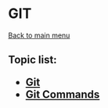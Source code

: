 <H1>GIT</h1>

[Back to main menu](..%2F..%2FREADME.md)

<h2>

Topic list:
* [Git](education%2FGit.md)
* [Git Commands](education%2FGitCommands.md)

</h2>